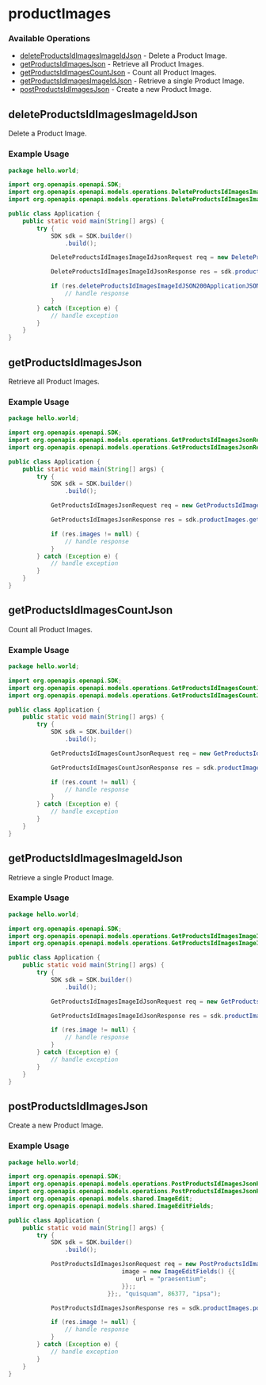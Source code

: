 # productImages

### Available Operations

* [deleteProductsIdImagesImageIdJson](#deleteproductsidimagesimageidjson) - Delete a Product Image.
* [getProductsIdImagesJson](#getproductsidimagesjson) - Retrieve all Product Images.
* [getProductsIdImagesCountJson](#getproductsidimagescountjson) - Count all Product Images.
* [getProductsIdImagesImageIdJson](#getproductsidimagesimageidjson) - Retrieve a single Product Image.
* [postProductsIdImagesJson](#postproductsidimagesjson) - Create a new Product Image.

## deleteProductsIdImagesImageIdJson

Delete a Product Image.

### Example Usage

```java
package hello.world;

import org.openapis.openapi.SDK;
import org.openapis.openapi.models.operations.DeleteProductsIdImagesImageIdJsonRequest;
import org.openapis.openapi.models.operations.DeleteProductsIdImagesImageIdJsonResponse;

public class Application {
    public static void main(String[] args) {
        try {
            SDK sdk = SDK.builder()
                .build();

            DeleteProductsIdImagesImageIdJsonRequest req = new DeleteProductsIdImagesImageIdJsonRequest("odio", 262118, 458515, "esse");            

            DeleteProductsIdImagesImageIdJsonResponse res = sdk.productImages.deleteProductsIdImagesImageIdJson(req);

            if (res.deleteProductsIdImagesImageIdJSON200ApplicationJSONString != null) {
                // handle response
            }
        } catch (Exception e) {
            // handle exception
        }
    }
}
```

## getProductsIdImagesJson

Retrieve all Product Images.

### Example Usage

```java
package hello.world;

import org.openapis.openapi.SDK;
import org.openapis.openapi.models.operations.GetProductsIdImagesJsonRequest;
import org.openapis.openapi.models.operations.GetProductsIdImagesJsonResponse;

public class Application {
    public static void main(String[] args) {
        try {
            SDK sdk = SDK.builder()
                .build();

            GetProductsIdImagesJsonRequest req = new GetProductsIdImagesJsonRequest("rem", 683282, "reprehenderit");            

            GetProductsIdImagesJsonResponse res = sdk.productImages.getProductsIdImagesJson(req);

            if (res.images != null) {
                // handle response
            }
        } catch (Exception e) {
            // handle exception
        }
    }
}
```

## getProductsIdImagesCountJson

Count all Product Images.

### Example Usage

```java
package hello.world;

import org.openapis.openapi.SDK;
import org.openapis.openapi.models.operations.GetProductsIdImagesCountJsonRequest;
import org.openapis.openapi.models.operations.GetProductsIdImagesCountJsonResponse;

public class Application {
    public static void main(String[] args) {
        try {
            SDK sdk = SDK.builder()
                .build();

            GetProductsIdImagesCountJsonRequest req = new GetProductsIdImagesCountJsonRequest("quidem", 852635, "ut");            

            GetProductsIdImagesCountJsonResponse res = sdk.productImages.getProductsIdImagesCountJson(req);

            if (res.count != null) {
                // handle response
            }
        } catch (Exception e) {
            // handle exception
        }
    }
}
```

## getProductsIdImagesImageIdJson

Retrieve a single Product Image.

### Example Usage

```java
package hello.world;

import org.openapis.openapi.SDK;
import org.openapis.openapi.models.operations.GetProductsIdImagesImageIdJsonRequest;
import org.openapis.openapi.models.operations.GetProductsIdImagesImageIdJsonResponse;

public class Application {
    public static void main(String[] args) {
        try {
            SDK sdk = SDK.builder()
                .build();

            GetProductsIdImagesImageIdJsonRequest req = new GetProductsIdImagesImageIdJsonRequest("eum", 379927, 826871, "eos");            

            GetProductsIdImagesImageIdJsonResponse res = sdk.productImages.getProductsIdImagesImageIdJson(req);

            if (res.image != null) {
                // handle response
            }
        } catch (Exception e) {
            // handle exception
        }
    }
}
```

## postProductsIdImagesJson

Create a new Product Image.

### Example Usage

```java
package hello.world;

import org.openapis.openapi.SDK;
import org.openapis.openapi.models.operations.PostProductsIdImagesJsonRequest;
import org.openapis.openapi.models.operations.PostProductsIdImagesJsonResponse;
import org.openapis.openapi.models.shared.ImageEdit;
import org.openapis.openapi.models.shared.ImageEditFields;

public class Application {
    public static void main(String[] args) {
        try {
            SDK sdk = SDK.builder()
                .build();

            PostProductsIdImagesJsonRequest req = new PostProductsIdImagesJsonRequest(                new ImageEdit() {{
                                image = new ImageEditFields() {{
                                    url = "praesentium";
                                }};;
                            }};, "quisquam", 86377, "ipsa");            

            PostProductsIdImagesJsonResponse res = sdk.productImages.postProductsIdImagesJson(req);

            if (res.image != null) {
                // handle response
            }
        } catch (Exception e) {
            // handle exception
        }
    }
}
```
